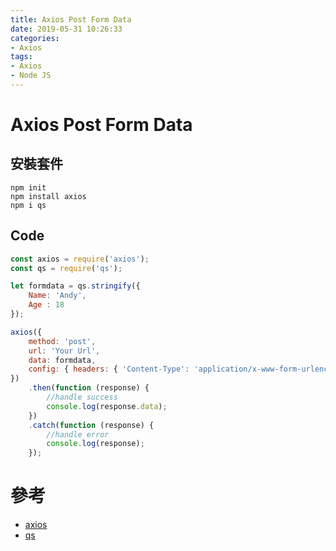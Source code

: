 ```yaml
---
title: Axios Post Form Data
date: 2019-05-31 10:26:33
categories:
- Axios
tags:
- Axios
- Node JS
---
```


# Axios Post Form Data

## 安裝套件

```base
npm init
npm install axios
npm i qs
```

## Code

```javascript
const axios = require('axios');
const qs = require('qs');

let formdata = qs.stringify({
    Name: 'Andy',
    Age : 18
});

axios({
    method: 'post',
    url: 'Your Url',
    data: formdata,
    config: { headers: { 'Content-Type': 'application/x-www-form-urlencoded' } }
})
    .then(function (response) {
        //handle success
        console.log(response.data);
    })
    .catch(function (response) {
        //handle error
        console.log(response);
    });

```

# 參考
* [axios](https://github.com/axios/axios)
* [qs](https://www.npmjs.com/package/qs)